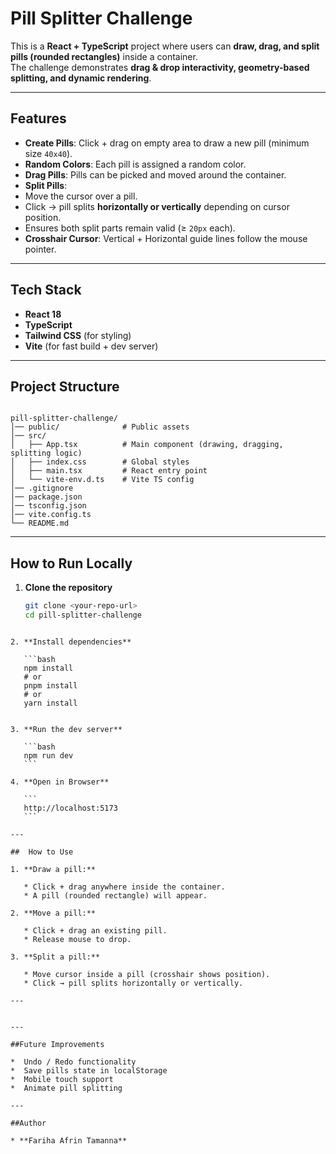 # Pill Splitter Challenge

This is a **React + TypeScript** project where users can **draw, drag, and split pills (rounded rectangles)** inside a container.  
The challenge demonstrates **drag & drop interactivity, geometry-based splitting, and dynamic rendering**.

---

##  Features

-  **Create Pills**: Click + drag on empty area to draw a new pill (minimum size `40x40`).
-  **Random Colors**: Each pill is assigned a random color.
-  **Drag Pills**: Pills can be picked and moved around the container.
-  **Split Pills**: 
  - Move the cursor over a pill.  
  - Click → pill splits **horizontally or vertically** depending on cursor position.  
  - Ensures both split parts remain valid (≥ `20px` each).
-  **Crosshair Cursor**: Vertical + Horizontal guide lines follow the mouse pointer.

---

##  Tech Stack

-  **React 18**
-  **TypeScript**
-  **Tailwind CSS** (for styling)
-  **Vite** (for fast build + dev server)

---

##  Project Structure

```

pill-splitter-challenge/
│── public/              # Public assets
│── src/
│   ├── App.tsx          # Main component (drawing, dragging, splitting logic)
│   ├── index.css        # Global styles
│   ├── main.tsx         # React entry point
│   └── vite-env.d.ts    # Vite TS config
│── .gitignore
│── package.json
│── tsconfig.json
│── vite.config.ts
└── README.md

````

---

##  How to Run Locally

1. **Clone the repository**
   ```bash
   git clone <your-repo-url>
   cd pill-splitter-challenge
````

2. **Install dependencies**

   ```bash
   npm install
   # or
   pnpm install
   # or
   yarn install


3. **Run the dev server**

   ```bash
   npm run dev
   ```

4. **Open in Browser**

   ```
   http://localhost:5173
   ```

---

##  How to Use

1. **Draw a pill:**

   * Click + drag anywhere inside the container.
   * A pill (rounded rectangle) will appear.

2. **Move a pill:**

   * Click + drag an existing pill.
   * Release mouse to drop.

3. **Split a pill:**

   * Move cursor inside a pill (crosshair shows position).
   * Click → pill splits horizontally or vertically.

---


---

##Future Improvements

*  Undo / Redo functionality
*  Save pills state in localStorage
*  Mobile touch support
*  Animate pill splitting

---

##Author

* **Fariha Afrin Tamanna**

